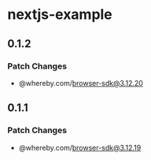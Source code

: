 # nextjs-example

## 0.1.2

### Patch Changes

- @whereby.com/browser-sdk@3.12.20

## 0.1.1

### Patch Changes

- @whereby.com/browser-sdk@3.12.19
